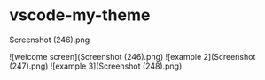 # vscode-my-theme

Screenshot (246).png

![welcome screen](Screenshot (246).png)
![example 2](Screenshot (247).png)
![example 3](Screenshot (248).png)

